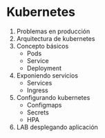 # Kubernetes

1. Problemas en producción
1. Arquitectura de kubernetes
1. Concepto básicos
    * Pods
    * Service
    * Deployment
1. Exponiendo servicios
    * Services
    * Ingress
1. Configurando kubernetes
    * Configmaps
    * Secrets
    * HPA
1. LAB desplegando aplicación
